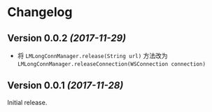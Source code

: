 # Changelog

## Version 0.0.2 *(2017-11-29)*

* 将 `LMLongConnManager.release(String url)` 方法改为 `LMLongConnManager.releaseConnection(WSConnection connection)`

## Version 0.0.1 *(2017-11-28)*
Initial release.